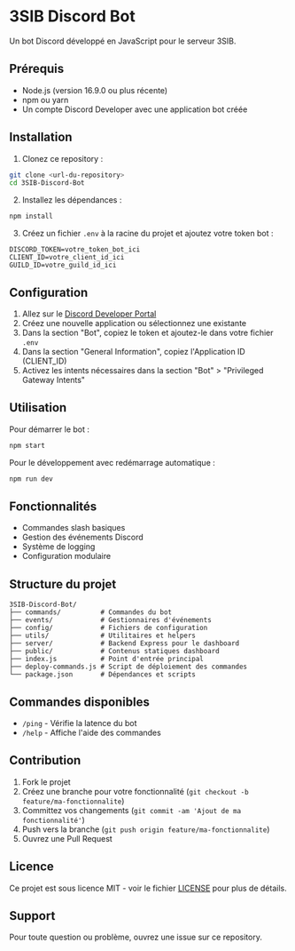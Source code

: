 # 3SIB Discord Bot

Un bot Discord développé en JavaScript pour le serveur 3SIB.

## Prérequis

- Node.js (version 16.9.0 ou plus récente)
- npm ou yarn
- Un compte Discord Developer avec une application bot créée

## Installation

1. Clonez ce repository :
```bash
git clone <url-du-repository>
cd 3SIB-Discord-Bot
```

2. Installez les dépendances :
```bash
npm install
```

3. Créez un fichier `.env` à la racine du projet et ajoutez votre token bot :
```env
DISCORD_TOKEN=votre_token_bot_ici
CLIENT_ID=votre_client_id_ici
GUILD_ID=votre_guild_id_ici
```

## Configuration

1. Allez sur le [Discord Developer Portal](https://discord.com/developers/applications)
2. Créez une nouvelle application ou sélectionnez une existante
3. Dans la section "Bot", copiez le token et ajoutez-le dans votre fichier `.env`
4. Dans la section "General Information", copiez l'Application ID (CLIENT_ID)
5. Activez les intents nécessaires dans la section "Bot" > "Privileged Gateway Intents"

## Utilisation

Pour démarrer le bot :
```bash
npm start
```

Pour le développement avec redémarrage automatique :
```bash
npm run dev
```

## Fonctionnalités

- Commandes slash basiques
- Gestion des événements Discord
- Système de logging
- Configuration modulaire

## Structure du projet

```
3SIB-Discord-Bot/
├── commands/          # Commandes du bot
├── events/            # Gestionnaires d'événements
├── config/            # Fichiers de configuration
├── utils/             # Utilitaires et helpers
├── server/            # Backend Express pour le dashboard
├── public/            # Contenus statiques dashboard 
├── index.js           # Point d'entrée principal
├── deploy-commands.js # Script de déploiement des commandes
└── package.json       # Dépendances et scripts
```

## Commandes disponibles

- `/ping` - Vérifie la latence du bot
- `/help` - Affiche l'aide des commandes

## Contribution

1. Fork le projet
2. Créez une branche pour votre fonctionnalité (`git checkout -b feature/ma-fonctionnalite`)
3. Committez vos changements (`git commit -am 'Ajout de ma fonctionnalité'`)
4. Push vers la branche (`git push origin feature/ma-fonctionnalite`)
5. Ouvrez une Pull Request

## Licence

Ce projet est sous licence MIT - voir le fichier [LICENSE](LICENSE) pour plus de détails.

## Support

Pour toute question ou problème, ouvrez une issue sur ce repository.
